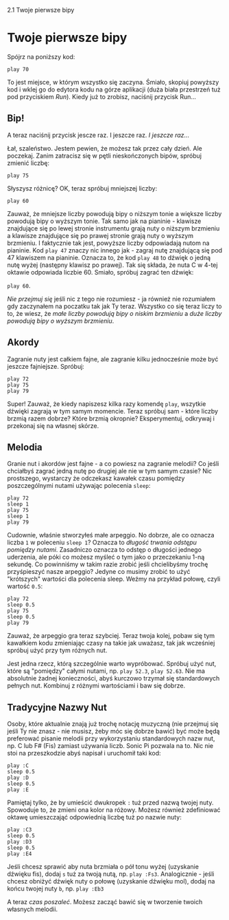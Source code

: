 2.1 Twoje pierwsze bipy

# Twoje pierwsze bipy

Spójrz na poniższy kod:

```
play 70
```

To jest miejsce, w którym wszystko się zaczyna. Śmiało, skopiuj powyższy kod 
i wklej go do edytora kodu na górze aplikacji (duża biała przestrzeń 
tuż pod przyciskiem *Run*). Kiedy już to zrobisz, naciśnij przycisk Run...

## Bip!

A teraz naciśnij przycisk jescze raz. I jeszcze raz. *I jeszcze raz...*

Łał, szaleństwo. Jestem pewien, że możesz tak przez cały dzień. Ale poczekaj. 
Zanim zatracisz się w pętli nieskończonych bipów, spróbuj zmienić liczbę: 

```
play 75
```

Słyszysz różnicę? OK, teraz spróbuj mniejszej liczby: 

```
play 60
```

Zauważ, że mniejsze liczby powodują bipy o niższym tonie a większe liczby 
powodują bipy o wyższym tonie. Tak samo jak na pianinie - klawisze 
znajdujące się po lewej stronie instrumentu grają nuty o niższym brzmieniu 
a klawisze znajdujące się po prawej stronie grają nuty o wyższym brzmieniu. 
I faktycznie tak jest, powyższe liczby odpowiadają nutom na pianinie. 
Kod `play 47` znaczy nic innego jak - zagraj nutę znajdującą się pod 
47 klawiszem na pianinie. Oznacza to, że kod `play 48` to dźwięk o jedną 
nutę wyżej (następny klawisz po prawej). Tak się składa, że nuta C w 4-tej 
oktawie odpowiada liczbie 60. Smiało, spróbuj zagrać ten dźwięk: 

`play 60`.

*Nie przejmuj się* jeśli nic z tego nie rozumiesz - ja również nie rozumiałem 
gdy zaczynałem na poczatku tak jak Ty teraz. Wszystko co się teraz liczy to to, 
że wiesz, że *małe liczby powodują bipy o niskim brzmieniu* a *duże liczby 
powodują bipy o wyższym brzmieniu*. 

## Akordy

Zagranie nuty jest całkiem fajne, ale zagranie kilku jednocześnie może 
być jeszcze fajniejsze. Spróbuj:

```
play 72
play 75
play 79
```

Super! Zauważ, że kiedy napiszesz kilka razy komendę `play`, wszytkie dźwięki 
zagrają w tym samym momencie. Teraz spróbuj sam - które liczby brzmią razem 
dobrze? Które brzmią okropnie? Eksperymentuj, odkrywaj i przekonaj się 
na własnej skórze.

## Melodia

Granie nut i akordów jest fajne - a co powiesz na zagranie melodii? 
Co jeśli chciałbyś zagrać jedną nutę po drugiej ale nie w tym samym 
czasie? Nic prostszego, wystarczy że odczekasz kawałek czasu pomiędzy 
poszczególnymi nutami używając polecenia `sleep`:

```
play 72
sleep 1
play 75
sleep 1
play 79
```

Cudownie, właśnie stworzyłeś małe arpeggio. No dobrze, ale co oznacza liczba 
`1` w poleceniu `sleep 1`? Oznacza to *długość trwania odstępu pomiędzy 
nutami*. Zasadniczo oznacza to odstęp o długości jednego uderzenia, 
ale póki co możesz myśleć o tym jako o przeczekaniu 1-ną sekundę. 
Co powinniśmy w takim razie zrobić jeśli chcielibyśmy trochę przyśpieszyć 
nasze arpeggio? Jedyne co musimy zrobić to użyć "krótszych" wartości 
dla polecenia sleep. Weźmy na przykład połowę, czyli wartość `0.5`:

```
play 72
sleep 0.5
play 75
sleep 0.5
play 79
```

Zauważ, że arpeggio gra teraz szybciej. Teraz twoja kolej, pobaw się tym 
kawałkiem kodu zmieniając czasy na takie jak uważasz, tak jak wcześniej 
spróbuj użyć przy tym różnych nut.

Jest jedna rzecz, którą szczególnie warto wypróbować. Spróbuj użyć nut, które 
są "pomiędzy" całymi nutami, np. `play 52.3`, `play 52.63`. Nie ma absolutnie 
żadnej konieczności, abyś kurczowo trzymał się standardowych pełnych nut. 
Kombinuj z różnymi wartościami i baw się dobrze.

## Tradycyjne Nazwy Nut

Osoby, które aktualnie znają już trochę notację muzyczną (nie przejmuj 
się jeśli Ty nie znasz - nie musisz, żeby móc się dobrze bawić) być może 
będą preferować pisanie melodii przy wykorzystaniu standardowych nazw nut,  
np. C lub F# (Fis) zamiast używania liczb. Sonic Pi pozwala na to. Nic 
nie stoi na przeszkodzie abyś napisał i uruchomił taki kod:

```
play :C
sleep 0.5
play :D
sleep 0.5
play :E
```

Pamiętaj tylko, że by umieścić dwukropek `:` tuż przed nazwą twojej nuty. 
Spowoduje to, że zmieni ona kolor na różowy. Możesz również zdefiniować 
oktawę umieszczająć odpowiednią liczbę tuż po nazwie nuty:

```
play :C3
sleep 0.5
play :D3
sleep 0.5
play :E4
```

Jeśli chcesz sprawić aby nuta brzmiała o pół tonu wyżej (uzyskanie dźwięku
fis), dodaj `s` tuż za twoją nutą, np. `play :Fs3`. Analogicznie - jeśli 
chcesz obniżyć dźwięk nuty o połowę (uzyskanie dźwięku mol), dodaj na końcu 
twojej nuty `b`, np. `play :Eb3`

A teraz *czas poszaleć*. Możesz zacząć bawić się w tworzenie twoich 
własnych melodii.
